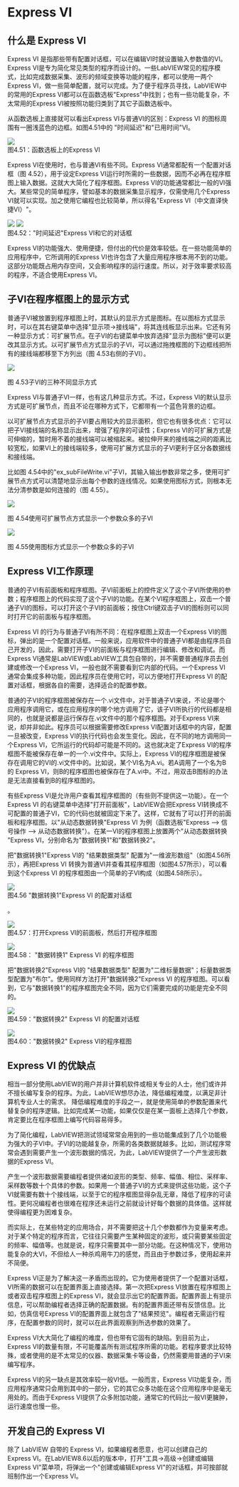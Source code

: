 # Express VI

## 什么是 Express VI

Express VI 是指那些带有配置对话框，可以在编辑VI时就设置输入参数值的VI。Express VI是专为简化常见类型的程序而设计的。一些LabVIEW常见的程序模式，比如完成数据采集、波形的频域变换等功能的程序，都可以使用一两个Express VI，做一些简单配置，就可以完成。为了便于程序员寻找，LabVIEW中的常用的Express VI都可以在函数选板"Express"中找到；也有一些功能复杂，不太常用的Express VI被按照功能归类到了其它子函数选板中。

从函数选板上直接就可以看出Express VI与普通VI的区别：Express VI 的图标周围有一圈浅蓝色的边框。如图4.51中的 "时间延迟"和"已用时间"VI。

![](images/image306.png) \
图4.51：函数选板上的Express VI

Express VI在使用时，也与普通VI有些不同。Express VI通常都配有一个配置对话框（图 4.52），用于设定Express VI运行时所需的一些数据，因而不必再在程序框图上输入数据。这就大大简化了程序框图。Express VI的功能通常都比一般的VI强大。某些常见的简单程序，譬如基本的数据采集显示程序，仅需使用几个Express VI就可以实现。加之使用它编程也比较简单，所以得名"Express VI（中文直译快捷VI）"。

![](images/image307.png)  ![](images/image308.png) \
图4.52："时间延迟"Express VI和它的对话框

Express VI的功能强大、使用便捷，但付出的代价是效率较低。在一些功能简单的应用程序中，它所调用的Express VI也许包含了大量应用程序根本用不到的功能。这部分功能既占用内存空间，又会影响程序的运行速度。所以，对于效率要求较高的程序，不适合使用Express VI。

## 子VI在程序框图上的显示方式

普通子VI被放置到程序框图上时，其默认的显示方式是图标。在以图标方式显示时，可以在其右键菜单中选择"显示项->接线端"，将其连线板显示出来。它还有另一种显示方式：可扩展节点。在子VI的右键菜单中放弃选择"显示为图标"便可以更改其显示方式。以可扩展节点方式显示的子VI，可以通过拖拽框图的下边框线把所有的接线端都移至下方列出（图 4.53右侧的子VI）。

![](images/image309.png)

图 4.53子VI的三种不同显示方式

Express VI与普通子VI一样，也有这几种显示方式。不过，Express VI的默认显示方式是可扩展节点，而且不论在哪种方式下，它都带有一个蓝色背景的边框。

以可扩展节点方式显示的子VI要占用较大的显示面积，但它也有很多优点：它可以把子VI接线端的名称显示出来，增强了程序的可读性；Express VI的可扩展方式是可伸缩的，暂时用不着的接线端可以被缩起来。被拉伸开来的接线端之间的距离比较宽松，如果VI上的接线端较多，使用可扩展方式显示的子VI更利于区分各数据线和接线端。

比如图 4.54中的"ex\_subFileWrite.vi"子VI，其输入输出参数非常之多，使用可扩展节点方式可以清楚地显示出每个参数的连线情况。如果使用图标方式，则根本无法分清参数是如何连接的（图 4.55）。

![](images/image310.png)

图 4.54使用可扩展节点方式显示一个参数众多的子VI

![](images/image311.png)

图 4.55使用图标方式显示一个参数众多的子VI

## Express VI工作原理

普通的子VI有前面板和程序框图。子VI前面板上的控件定义了这个子VI所使用的参数；程序框图上的代码实现了这个子VI的功能。在某个VI程序框图上，双击一个普通子VI的图标，可以打开这个子VI的前面板；按住Ctrl键双击子VI的图标则可以同时打开它的前面板与程序框图。

Express VI 的行为与普通子VI有所不同：在程序框图上双击一个Express VI的图标，弹出的是一个配置对话框。一般来说，应用软件中的普通子VI都是由程序员自己开发的，因此，需要打开子VI的前面板与程序框图进行编辑、修改和调试。而Express VI通常是LabVIEW或LabVIEW工具包自带的，并不需要普通程序员去创建或修改一个Express VI，一般也就不需要看到它内部的代码。一个Express VI 通常会集成多种功能，因此程序员在使用它时，可以方便地打开Express VI 的配置对话框，根据各自的需要，选择适合的配置参数。

普通的子VI的程序框图被保存在一个.vi文件中，对于普通子VI来说，不论是哪个应用程序调用它，或在应用程序的哪个地方调用了它，该子VI所执行的代码都是相同的，也就是说都是运行保存在.vi文件中的那个程序框图。对于Express VI来说，却并非如此。程序员可以根据需要修改Express VI配置对话框中的内容，配置一旦被改变，Express VI的执行代码也会发生变化。因此，在不同的地方调用同一个Express VI，它所运行的代码却可能是不同的。这也就决定了Express VI的程序框图不能被保存在单一的一个.vi文件中。实际上，Express VI的程序框图是被保存在调用它的VI的.vi文件中的。比如说，某个VI名为A.vi。若A调用了一个名为B的 Express VI，则B的程序框图也被保存在了A.vi中。不过，用双击B图标的办法是无法直接看到B的程序框图的。

有些Express VI是允许用户查看其程序框图的（有些则不提供这一功能）。在一个 Express VI 的右键菜单中选择"打开前面板"，LabVIEW会把Express VI转换成不可配置的普通子VI，它的代码也就被固定下来了。这样，它就有了可以打开的前面板和程序框图。以"从动态数据转换"Express VI 为例（函数选板"Express --> 信号操作 --> 从动态数据转换"）。在某一VI的程序框图上放置两个"从动态数据转换 "Express VI，分别命名为"数据转换1"和"数据转换2"。

把"数据转换1"Express VI的 "结果数据类型" 配置为"一维波形数组"（如图4.56所示），再把Express VI 转换为普通VI并查看其程序框图（如图4.57所示），可以看到这个Express VI 的程序框图由一个简单的子VI构成（如图4.58所示）。

![](images/image312.png)\
图4.56 "数据转换1"Express VI 的配置对话框

。

![](images/image313.png) \
图4.57：打开Express VI的前面板，然后打开程序框图

![](images/image314.png) \
图4.58： "数据转换1" Express VI 的程序框图

把"数据转换2"Express VI的 "结果数据类型" 配置为"二维标量数据"；标量数据类型配置为"布尔"。使用同样方法打开"数据转换2"Express VI 的程序框图。可以看到，它与"数据转换1"的程序框图完全不同，因为它们需要完成的功能是完全不同的。

![](images/image315.png) \
图4.59："数据转换2" Express VI 的配置对话框

![](images/image316.png) \
图4.60："数据转换2" Express VI的程序框图

## Express VI 的优缺点

相当一部分使用LabVIEW的用户并非计算机软件或相关专业的人士，他们或许并不擅长编写复杂的程序。为此，LabVIEW想尽办法，降低编程难度，以满足非计算机专业人士的需求。 降低编程难度的手段之一，就是使用简单的参数配置来代替复杂的程序逻辑。比如完成某一功能，如果仅仅是在某一面板上选择几个参数，肯定要比在程序框图上编写代码容易得多。

为了简化编程，LabVIEW把测试领域常常会用到的一些功能集成到了几个功能极为强大的子VI中。子VI的功能越复杂，所需的各类数据就越多。比如，测试程序常常会遇到需要产生一个波形数据的情况，为此，LabVIEW提供了一个产生波形数据的Express VI。

产生一个波形数据需要编程者提供诸如波形的类型、频率、幅值、相位、采样率、采样数等数十个具体的参数。如果用一个普通子VI的方式来提供这些功能，这个子VI就需要有数十个接线端，以至于它的程序框图显得杂乱无章，降低了程序的可读性。更何况编程者也很难在程序还未运行之前就设计好每个数据的具体值。这样就使得编程更为困难复杂。

而实际上，在某些特定的应用场合，并不需要把这十几个参数都作为变量来考虑。对于某个特定的程序而言，它往往只需要产生某种固定的波形，或只需要某些固定的频率、幅值等。也就是说，程序只需要其中一部分功能。在这种情况下，使用功能复杂的大VI，不但给人一种杀鸡用牛刀的感觉，而且由于参数过多，使用起来并不简便。

Express VI正是为了解决这一矛盾而出现的。它为使用者提供了一个配置对话框，VI所需的数据可以在配置界面上直接选择。第一次把Express VI放置在程序框图上或者双击程序框图上的Express VI，就会显示出它的配置界面。配置界面上有提示信息，可以帮助编程者选择正确的配置数据。有的配置界面还带有反馈信息。比如，仿真信号Express VI的配置界面上就包含了"结果预览"。编程者无需运行程序，在配置参数的同时，就可以在此界面观察到所选参数的效果了。

Express VI大大简化了编程的难度，但也带有它固有的缺陷。到目前为止，Express VI的数量有限，不可能覆盖所有测试程序所需的功能。若程序要求比较特殊，或者使用的是不太常见的仪器、数据采集卡等设备，仍然需要用普通的子VI来编写程序。

Express VI的另一缺点是其效率较一般VI低。一般而言，Express VI功能复杂，而应用程序通常只会用到其中的一部分，它的其它众多功能在这个应用程序中是毫无用处的。而由于Express VI提供了众多附加功能，通常它的代码比一般VI更臃肿，运行速度也慢一些。

## 开发自己的 Express VI

除了 LabVIEW 自带的 Express VI，如果编程者愿意，也可以创建自己的 Express VI。在LabVIEW8.6以后的版本中，打开"工具->高级->创建或编辑Express VI"菜单项，将弹出一个"创建或编辑Express VI"的对话框，并可按部就班制作出一个Express VI。
